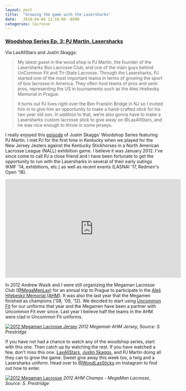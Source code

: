 ```yaml
---
layout: post
title:  "Growing the game with the Lasersharks"
date:   2018-04-04 12:16:00 -0500
categories: lacrosse
---
```

### [Woodshop Series Ep. 3: PJ Martin, Lasersharks](https://laxallstars.com/woodshop-series-episode-4-pj-martin-lasersharks/)

Via LaxAllStars and Justin Skaggs:

> My latest guest in the wood shop is PJ Martin, the founder of the Lasersharks Box Lacrosse Club, and one of the main guys behind UnCommon Fit and Tri-State Lacrosse. Through the Lasersharks, PJ started one of the most important teams in terms of growing the sport of box lacrosse in America. They often host teams of pros and semi pros, representing the US in tournaments such as the Ales Hrebesky Memorial in Prague.
>
> It turns out PJ lives right over the Ben Franklin Bridge in NJ so I invited him in to give him an opportunity to make a hand-crafted stick for his two year old son. In addition to that, we’re also gonna have to make a Lasersharks custom lacrosse stick to give away on @LaxAllStars, and he was nice enough to throw in some jerseys.

I really enjoyed this [episode](https://laxallstars.com/woodshop-series-episode-4-pj-martin-lasersharks/) of Justin Skaggs' Woodshop Series featuring PJ Martin. I met PJ for the first time in Kentucky when we played for the New Jersey Jesters against the Kentucky Stickhorses in a North American Lacrosse League (NALL) exhibition game. I believe it was January 2012. I've since come to call PJ a close friend and I have been fortunate to get the opportunity to run with the Lasersharks in several of their early outings (KMF '14, exhibitions, etc.) as well as recent events (LASNAI '17, Redmen's Open '18).

<iframe width="560" height="315" src="https://www.youtube.com/embed/hmvfkql_Fp8" frameborder="0" allow="autoplay; encrypted-media" allowfullscreen></iframe>

<br />

In 2012 Andrew Wasik and I were still organizing the Megaman Lacrosse Club ([@MegaMenLax](https://www.instagram.com/megamenlax/)) for an annual trip to Prague to participate in the [Aleš Hřebeský Memorial (AHM)](https://www.ahmemorial.cz). It was also the last year that the Megamen finished as champions ('08, '09, '12). We decided to start using [Uncommon Fit](https://www.uncommonfit.com) for our uniforms that year and the Megamen have been a partner with Uncommon Fit ever since. Last year I believe half the teams in the AHM were clad in Uncommon Fit uniforms.

[![2012 Megaman Lacrosse Jersey](https://c1.staticflickr.com/1/414/19334843618_ca94f446cc_h.jpg)](https://www.flickr.com/gp/prestridge/90M0xC)
<cite>2012 Megaman AHM Jersey, Source: S. Prestridge</cite>

If you have not had a chance to watch any of the woodshop series, start with this one. Then catch up by watching the rest. If you have watched a few, don't miss this one. [LaxAllStars](https://laxallstars.com), [Justin Skaggs](https://woodlacrossesticks.com), and PJ Martin doing all they can to grow the game. Sweet give away this week too, a twig and a Lasersharks uniform. Head over to [@WoodLaxSticks](https://www.instagram.com/p/BhJ7o_zAK4j/) on Instagram to find out how to enter.

[![2012 Megaman Lacrosse](https://c2.staticflickr.com/8/7764/18249666182_d74d08fc74_b.jpg)](https://www.flickr.com/gp/prestridge/9St4mC)
<cite>2012 AHM Champs - MegaMan Lacrosse, Source: S. Prestridge</cite>
